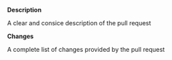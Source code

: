 <b>Description</b>

A clear and consice description of the pull request

<b>Changes</b>

A complete list of changes provided by the pull request
